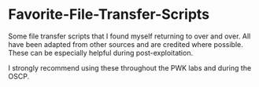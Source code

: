 # Favorite-File-Transfer-Scripts
Some file transfer scripts that I found myself returning to over and over. All have been adapted from other sources and are credited where possible. These can be especially helpful during post-exploitation. 

I strongly recommend using these throughout the PWK labs and during the OSCP. 

